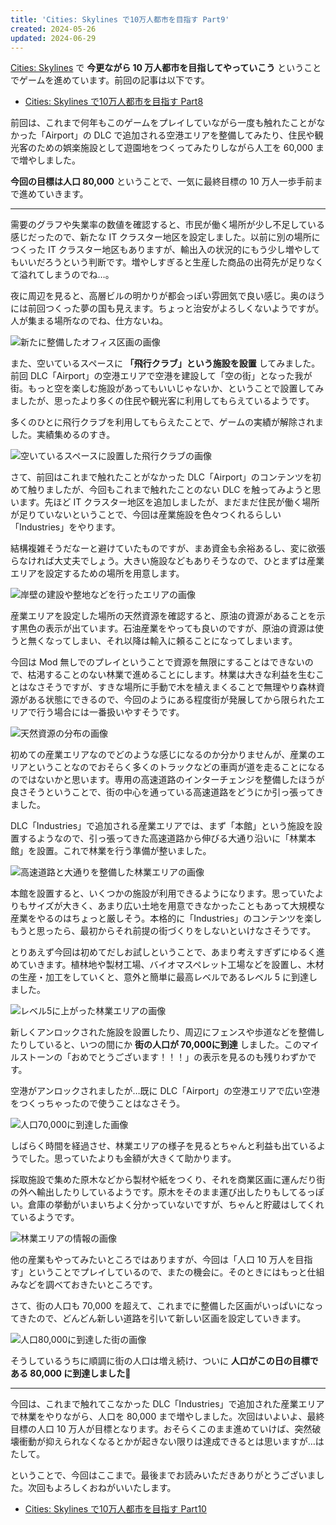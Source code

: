 ```yaml
---
title: 'Cities: Skylines で10万人都市を目指す Part9'
created: 2024-05-26
updated: 2024-06-29
---
```


[Cities: Skylines](https://store.steampowered.com/app/255710/Cities_Skylines/) で **今更ながら 10 万人都市を目指してやっていこう** ということでゲームを進めています。前回の記事は以下です。

- [Cities: Skylines で10万人都市を目指す Part8](/blog/20231215/)

前回は、これまで何年もこのゲームをプレイしていながら一度も触れたことがなかった「Airport」の DLC で追加される空港エリアを整備してみたり、住民や観光客のための娯楽施設として遊園地をつくってみたりしながら人工を 60,000 まで増やしました。

**今回の目標は人口 80,000** ということで、一気に最終目標の 10 万人一歩手前まで進めていきます。

---

需要のグラフや失業率の数値を確認すると、市民が働く場所が少し不足している感じだったので、新たな IT クラスター地区を設定しました。以前に別の場所につくった IT クラスター地区もありますが、輸出入の状況的にもう少し増やしてもいいだろうという判断です。増やしすぎると生産した商品の出荷先が足りなくて溢れてしまうのでね…。

夜に周辺を見ると、高層ビルの明かりが都会っぽい雰囲気で良い感じ。奥のほうには前回つくった夢の国も見えます。ちょっと治安がよろしくないようですが。人が集まる場所なのでね、仕方ないね。

![新たに整備したオフィス区画の画像](4a2d3b16-00d9-4c2f-52fb-25525c98de00)

また、空いているスペースに **「飛行クラブ」という施設を設置** してみました。前回 DLC「Airport」の空港エリアで空港を建設して「空の街」となった我が街。もっと空を楽しむ施設があってもいいじゃないか、ということで設置してみましたが、思ったより多くの住民や観光客に利用してもらえているようです。

多くのひとに飛行クラブを利用してもらえたことで、ゲームの実績が解除されました。実績集めるのすき。

![空いているスペースに設置した飛行クラブの画像](e17e20d9-65a0-48eb-8854-d2a1b934f300)

さて、前回はこれまで触れたことがなかった DLC「Airport」のコンテンツを初めて触りましたが、今回もこれまで触れたことのない DLC を触ってみようと思います。先ほど IT クラスター地区を追加しましたが、まだまだ住民が働く場所が足りていないということで、今回は産業施設を色々つくれるらしい「Industries」をやります。

結構複雑そうだなーと避けていたものですが、まあ資金も余裕あるし、変に欲張らなければ大丈夫でしょう。大きい施設などもありそうなので、ひとまずは産業エリアを設定するための場所を用意します。

![岸壁の建設や整地などを行ったエリアの画像](5547027d-ef9a-406d-aec8-681bf754af00)

産業エリアを設定した場所の天然資源を確認すると、原油の資源があることを示す黒色の表示が出ています。石油産業をやっても良いのですが、原油の資源は使うと無くなってしまい、それ以降は輸入に頼ることになってしまいます。

今回は Mod 無しでのプレイということで資源を無限にすることはできないので、枯渇することのない林業で進めることにします。林業は大きな利益を生むことはなさそうですが、すきな場所に手動で木を植えまくることで無理やり森林資源がある状態にできるので、今回のようにある程度街が発展してから限られたエリアで行う場合には一番扱いやすそうです。

![天然資源の分布の画像](f8a25ff5-4cfd-47eb-5510-91a6cf57f600)

初めての産業エリアなのでどのような感じになるのか分かりませんが、産業のエリアということなのでおそらく多くのトラックなどの車両が道を走ることになるのではないかと思います。専用の高速道路のインターチェンジを整備したほうが良さそうということで、街の中心を通っている高速道路をどうにか引っ張ってきました。

DLC「Industries」で追加される産業エリアでは、まず「本館」という施設を設置するようなので、引っ張ってきた高速道路から伸びる大通り沿いに「林業本館」を設置。これで林業を行う準備が整いました。

![高速道路と大通りを整備した林業エリアの画像](2dd412ef-2919-437e-15b6-f796e1617400)

本館を設置すると、いくつかの施設が利用できるようになります。思っていたよりもサイズが大きく、あまり広い土地を用意できなかったこともあって大規模な産業をやるのはちょっと厳しそう。本格的に「Industries」のコンテンツを楽しもうと思ったら、最初からそれ前提の街づくりをしないといけなさそうです。

とりあえず今回は初めてだしお試しということで、あまり考えすぎずにゆるく進めていきます。植林地や製材工場、バイオマスペレット工場などを設置し、木材の生産・加工をしていくと、意外と簡単に最高レベルであるレベル 5 に到達しました。

![レベル5に上がった林業エリアの画像](9449cfd4-10e7-4680-2ac7-e0bd70caed00)

新しくアンロックされた施設を設置したり、周辺にフェンスや歩道などを整備したりしていると、いつの間にか **街の人口が 70,000に到達** しました。このマイルストーンの「おめでとうございます！！！」の表示を見るのも残りわずかです。

空港がアンロックされましたが…既に DLC「Airport」の空港エリアで広い空港をつくっちゃったので使うことはなさそう。

![人口70,000に到達した画像](fe75a0a9-539b-43ef-a536-5320b1e40000)

しばらく時間を経過させ、林業エリアの様子を見るとちゃんと利益も出ているようでした。思っていたよりも金額が大きくて助かります。

採取施設で集めた原木などから製材や紙をつくり、それを商業区画に運んだり街の外へ輸出したりしているようです。原木をそのまま運び出したりもしてるっぽい。倉庫の挙動がいまいちよく分かっていないですが、ちゃんと貯蔵はしてくれているようです。

![林業エリアの情報の画像](e6b05deb-b682-4557-70da-e5c564528e00)

他の産業もやってみたいところではありますが、今回は「人口 10 万人を目指す」ということでプレイしているので、またの機会に。そのときにはもっと仕組みなどを調べておきたいところです。

さて、街の人口も 70,000 を超えて、これまでに整備した区画がいっぱいになってきたので、どんどん新しい道路を引いて新しい区画を設定していきます。

![人口80,000に到達した街の画像](98e677fa-e689-4c0a-5651-1356205eb400)

そうしているうちに順調に街の人口は増え続け、ついに **人口がこの日の目標である 80,000 に到達しました🎉**

---

今回は、これまで触れてこなかった DLC「Industries」で追加された産業エリアで林業をやりながら、人口を 80,000 まで増やしました。次回はいよいよ、最終目標の人口 10 万人が目標となります。おそらくこのまま進めていけば、突然破壊衝動が抑えられなくなるとかが起きない限りは達成できるとは思いますが…はたして。

ということで、今回はここまで。最後までお読みいただきありがとうございました。次回もよろしくおねがいいたします。

- [Cities: Skylines で10万人都市を目指す Part10](/blog/20240629/)
